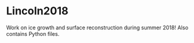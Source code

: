 # Lincoln2018
Work on ice growth and surface reconstruction during summer 2018! 
Also contains Python files.
